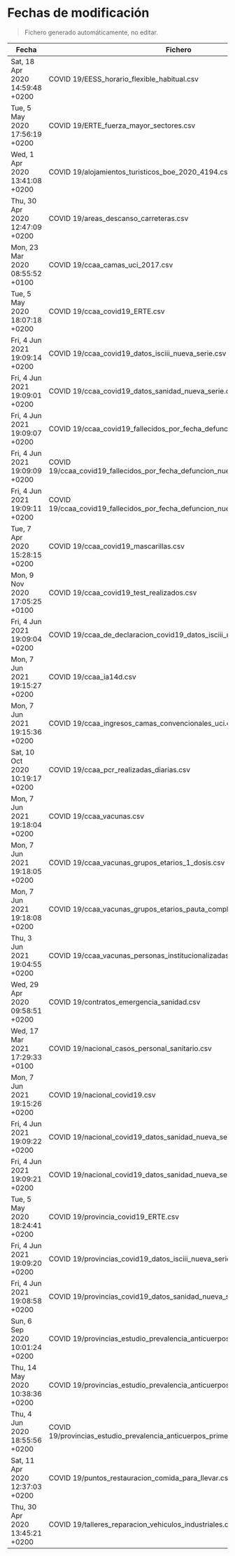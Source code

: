 # Fechas de modificación

> Fichero generado automáticamente, no editar.

| Fecha                           | Fichero                  |
|---------------------------------|--------------------------|
| Sat, 18 Apr 2020 14:59:48 +0200  | COVID 19/EESS_horario_flexible_habitual.csv |
| Tue, 5 May 2020 17:56:19 +0200  | COVID 19/ERTE_fuerza_mayor_sectores.csv |
| Wed, 1 Apr 2020 13:41:08 +0200  | COVID 19/alojamientos_turisticos_boe_2020_4194.csv |
| Thu, 30 Apr 2020 12:47:09 +0200  | COVID 19/areas_descanso_carreteras.csv |
| Mon, 23 Mar 2020 08:55:52 +0100  | COVID 19/ccaa_camas_uci_2017.csv |
| Tue, 5 May 2020 18:07:18 +0200  | COVID 19/ccaa_covid19_ERTE.csv |
| Fri, 4 Jun 2021 19:09:14 +0200  | COVID 19/ccaa_covid19_datos_isciii_nueva_serie.csv |
| Fri, 4 Jun 2021 19:09:01 +0200  | COVID 19/ccaa_covid19_datos_sanidad_nueva_serie.csv |
| Fri, 4 Jun 2021 19:09:07 +0200  | COVID 19/ccaa_covid19_fallecidos_por_fecha_defuncion_nueva_serie.csv |
| Fri, 4 Jun 2021 19:09:09 +0200  | COVID 19/ccaa_covid19_fallecidos_por_fecha_defuncion_nueva_serie_long.csv |
| Fri, 4 Jun 2021 19:09:11 +0200  | COVID 19/ccaa_covid19_fallecidos_por_fecha_defuncion_nueva_serie_original.csv |
| Tue, 7 Apr 2020 15:28:15 +0200  | COVID 19/ccaa_covid19_mascarillas.csv |
| Mon, 9 Nov 2020 17:05:25 +0100  | COVID 19/ccaa_covid19_test_realizados.csv |
| Fri, 4 Jun 2021 19:09:04 +0200  | COVID 19/ccaa_de_declaracion_covid19_datos_isciii_nueva_serie.csv |
| Mon, 7 Jun 2021 19:15:27 +0200  | COVID 19/ccaa_ia14d.csv |
| Mon, 7 Jun 2021 19:15:36 +0200  | COVID 19/ccaa_ingresos_camas_convencionales_uci.csv |
| Sat, 10 Oct 2020 10:19:17 +0200  | COVID 19/ccaa_pcr_realizadas_diarias.csv |
| Mon, 7 Jun 2021 19:18:04 +0200  | COVID 19/ccaa_vacunas.csv |
| Mon, 7 Jun 2021 19:18:05 +0200  | COVID 19/ccaa_vacunas_grupos_etarios_1_dosis.csv |
| Mon, 7 Jun 2021 19:18:08 +0200  | COVID 19/ccaa_vacunas_grupos_etarios_pauta_completa.csv |
| Thu, 3 Jun 2021 19:04:55 +0200  | COVID 19/ccaa_vacunas_personas_institucionalizadas.csv |
| Wed, 29 Apr 2020 09:58:51 +0200  | COVID 19/contratos_emergencia_sanidad.csv |
| Wed, 17 Mar 2021 17:29:33 +0100  | COVID 19/nacional_casos_personal_sanitario.csv |
| Mon, 7 Jun 2021 19:15:26 +0200  | COVID 19/nacional_covid19.csv |
| Fri, 4 Jun 2021 19:09:22 +0200  | COVID 19/nacional_covid19_datos_sanidad_nueva_serie.csv |
| Fri, 4 Jun 2021 19:09:21 +0200  | COVID 19/nacional_covid19_datos_sanidad_nueva_serie_grupos_edad.csv |
| Tue, 5 May 2020 18:24:41 +0200  | COVID 19/provincia_covid19_ERTE.csv |
| Fri, 4 Jun 2021 19:09:20 +0200  | COVID 19/provincias_covid19_datos_isciii_nueva_serie.csv |
| Fri, 4 Jun 2021 19:08:58 +0200  | COVID 19/provincias_covid19_datos_sanidad_nueva_serie.csv |
| Sun, 6 Sep 2020 10:01:24 +0200  | COVID 19/provincias_estudio_prevalencia_anticuerpos_final.csv |
| Thu, 14 May 2020 10:38:36 +0200  | COVID 19/provincias_estudio_prevalencia_anticuerpos_primera_ronda.csv |
| Thu, 4 Jun 2020 18:55:56 +0200  | COVID 19/provincias_estudio_prevalencia_anticuerpos_primera_y_segunda_ronda.csv |
| Sat, 11 Apr 2020 12:37:03 +0200  | COVID 19/puntos_restauracion_comida_para_llevar.csv |
| Thu, 30 Apr 2020 13:45:21 +0200  | COVID 19/talleres_reparacion_vehiculos_industriales.csv |
